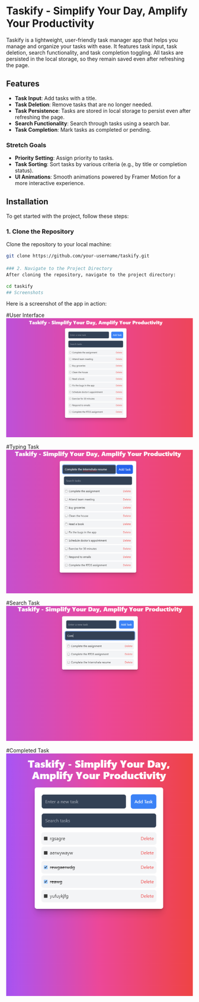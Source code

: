# Taskify - Simplify Your Day, Amplify Your Productivity

Taskify is a lightweight, user-friendly task manager app that helps you manage and organize your tasks with ease. It features task input, task deletion, search functionality, and task completion toggling. All tasks are persisted in the local storage, so they remain saved even after refreshing the page.

## Features

- **Task Input**: Add tasks with a title.
- **Task Deletion**: Remove tasks that are no longer needed.
- **Task Persistence**: Tasks are stored in local storage to persist even after refreshing the page.
- **Search Functionality**: Search through tasks using a search bar.
- **Task Completion**: Mark tasks as completed or pending.
  
### Stretch Goals

- **Priority Setting**: Assign priority to tasks.
- **Task Sorting**: Sort tasks by various criteria (e.g., by title or completion status).
- **UI Animations**: Smooth animations powered by Framer Motion for a more interactive experience.

## Installation

To get started with the project, follow these steps:

### 1. Clone the Repository
Clone the repository to your local machine:

```bash
git clone https://github.com/your-username/taskify.git

### 2. Navigate to the Project Directory
After cloning the repository, navigate to the project directory:
```
```bash
cd taskify
## Screenshots
```
Here is a screenshot of the app in action:


#User Interface
![User Interface ](https://github.com/King4584/Taskify/blob/main/public/Screenshots/UI.jpeg.png)

#Typing Task
![Typing Task](https://github.com/King4584/Taskify/blob/main/public/Screenshots/TypingTask.png.png)

#Search Task
![Search Task](https://github.com/King4584/Taskify/blob/main/public/Screenshots/SearchTask.png.png)

#Completed Task
![Completed Task ](https://github.com/King4584/Taskify/blob/main/public/Screenshots/CompletedTask.png.png)








